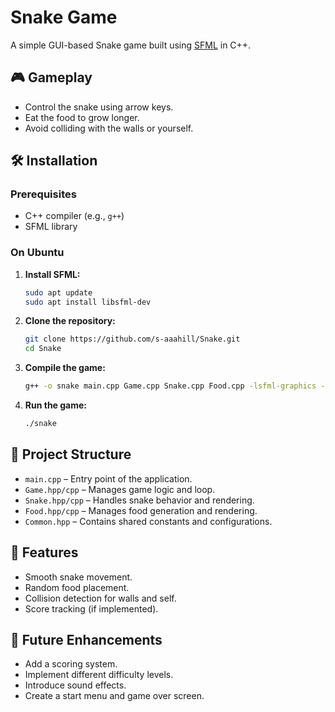 # Snake Game

A simple GUI-based Snake game built using [SFML](https://www.sfml-dev.org/) in C++.

## 🎮 Gameplay

- Control the snake using arrow keys.
- Eat the food to grow longer.
- Avoid colliding with the walls or yourself.

## 🛠️ Installation

### Prerequisites

- C++ compiler (e.g., `g++`)
- SFML library

### On Ubuntu

1. **Install SFML:**

   ```bash
   sudo apt update
   sudo apt install libsfml-dev

2. **Clone the repository:**

   ```bash
   git clone https://github.com/s-aaahill/Snake.git
   cd Snake
   ```

3. **Compile the game:**

   ```bash
   g++ -o snake main.cpp Game.cpp Snake.cpp Food.cpp -lsfml-graphics -lsfml-window -lsfml-system
   ```

4. **Run the game:**

   ```bash
   ./snake
   ```
## 📁 Project Structure

* `main.cpp` – Entry point of the application.
* `Game.hpp/cpp` – Manages game logic and loop.
* `Snake.hpp/cpp` – Handles snake behavior and rendering.
* `Food.hpp/cpp` – Manages food generation and rendering.
* `Common.hpp` – Contains shared constants and configurations.

## 🚀 Features

* Smooth snake movement.
* Random food placement.
* Collision detection for walls and self.
* Score tracking (if implemented).

## 🧩 Future Enhancements

* Add a scoring system.
* Implement different difficulty levels.
* Introduce sound effects.
* Create a start menu and game over screen.
